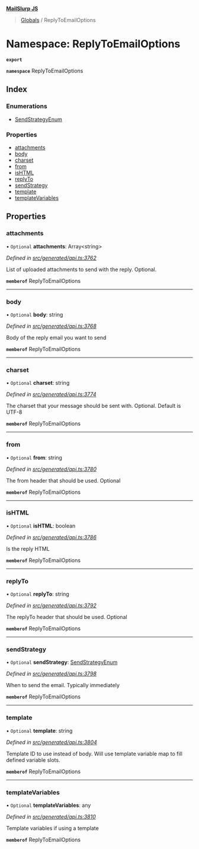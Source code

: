 **[MailSlurp JS](../README.md)**

> [Globals](../README.md) / ReplyToEmailOptions

# Namespace: ReplyToEmailOptions

**`export`** 

**`namespace`** ReplyToEmailOptions

## Index

### Enumerations

* [SendStrategyEnum](../enums/replytoemailoptions.sendstrategyenum.md)

### Properties

* [attachments](replytoemailoptions.md#attachments)
* [body](replytoemailoptions.md#body)
* [charset](replytoemailoptions.md#charset)
* [from](replytoemailoptions.md#from)
* [isHTML](replytoemailoptions.md#ishtml)
* [replyTo](replytoemailoptions.md#replyto)
* [sendStrategy](replytoemailoptions.md#sendstrategy)
* [template](replytoemailoptions.md#template)
* [templateVariables](replytoemailoptions.md#templatevariables)

## Properties

### attachments

• `Optional` **attachments**: Array\<string>

*Defined in [src/generated/api.ts:3762](https://github.com/mailslurp/mailslurp-client/blob/8d5c17f/src/generated/api.ts#L3762)*

List of uploaded attachments to send with the reply. Optional.

**`memberof`** ReplyToEmailOptions

___

### body

• `Optional` **body**: string

*Defined in [src/generated/api.ts:3768](https://github.com/mailslurp/mailslurp-client/blob/8d5c17f/src/generated/api.ts#L3768)*

Body of the reply email you want to send

**`memberof`** ReplyToEmailOptions

___

### charset

• `Optional` **charset**: string

*Defined in [src/generated/api.ts:3774](https://github.com/mailslurp/mailslurp-client/blob/8d5c17f/src/generated/api.ts#L3774)*

The charset that your message should be sent with. Optional. Default is UTF-8

**`memberof`** ReplyToEmailOptions

___

### from

• `Optional` **from**: string

*Defined in [src/generated/api.ts:3780](https://github.com/mailslurp/mailslurp-client/blob/8d5c17f/src/generated/api.ts#L3780)*

The from header that should be used. Optional

**`memberof`** ReplyToEmailOptions

___

### isHTML

• `Optional` **isHTML**: boolean

*Defined in [src/generated/api.ts:3786](https://github.com/mailslurp/mailslurp-client/blob/8d5c17f/src/generated/api.ts#L3786)*

Is the reply HTML

**`memberof`** ReplyToEmailOptions

___

### replyTo

• `Optional` **replyTo**: string

*Defined in [src/generated/api.ts:3792](https://github.com/mailslurp/mailslurp-client/blob/8d5c17f/src/generated/api.ts#L3792)*

The replyTo header that should be used. Optional

**`memberof`** ReplyToEmailOptions

___

### sendStrategy

• `Optional` **sendStrategy**: [SendStrategyEnum](../enums/replytoemailoptions.sendstrategyenum.md)

*Defined in [src/generated/api.ts:3798](https://github.com/mailslurp/mailslurp-client/blob/8d5c17f/src/generated/api.ts#L3798)*

When to send the email. Typically immediately

**`memberof`** ReplyToEmailOptions

___

### template

• `Optional` **template**: string

*Defined in [src/generated/api.ts:3804](https://github.com/mailslurp/mailslurp-client/blob/8d5c17f/src/generated/api.ts#L3804)*

Template ID to use instead of body. Will use template variable map to fill defined variable slots.

**`memberof`** ReplyToEmailOptions

___

### templateVariables

• `Optional` **templateVariables**: any

*Defined in [src/generated/api.ts:3810](https://github.com/mailslurp/mailslurp-client/blob/8d5c17f/src/generated/api.ts#L3810)*

Template variables if using a template

**`memberof`** ReplyToEmailOptions
